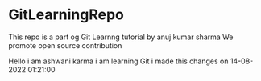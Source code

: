 # GitLearningRepo
This repo is a part og Git Learnng tutorial by anuj kumar sharma
We promote open source contribution


Hello i am ashwani karma i am learning Git i made this changes on 14-08-2022 01:21:00

